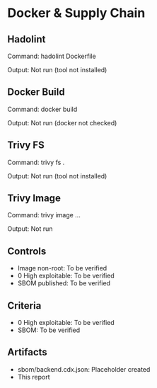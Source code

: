 # Docker & Supply Chain

## Hadolint

Command: hadolint Dockerfile

Output: Not run (tool not installed)

## Docker Build

Command: docker build

Output: Not run (docker not checked)

## Trivy FS

Command: trivy fs .

Output: Not run (tool not installed)

## Trivy Image

Command: trivy image ...

Output: Not run

## Controls

- Image non-root: To be verified
- 0 High exploitable: To be verified
- SBOM published: To be verified

## Criteria

- 0 High exploitable: To be verified
- SBOM: To be verified

## Artifacts

- sbom/backend.cdx.json: Placeholder created
- This report

